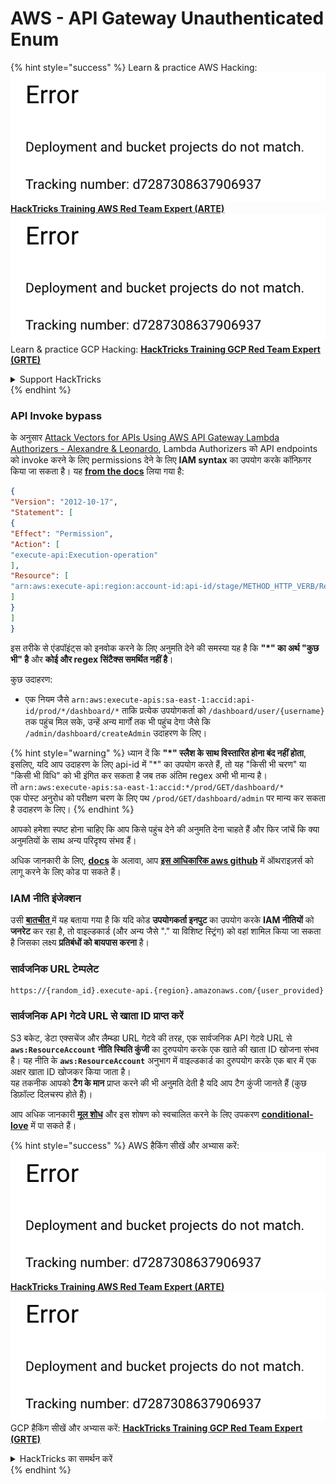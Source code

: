 # AWS - API Gateway Unauthenticated Enum

{% hint style="success" %}
Learn & practice AWS Hacking:<img src="../../../.gitbook/assets/image (1) (1).png" alt="" data-size="line">[**HackTricks Training AWS Red Team Expert (ARTE)**](https://training.hacktricks.xyz/courses/arte)<img src="../../../.gitbook/assets/image (1) (1).png" alt="" data-size="line">\
Learn & practice GCP Hacking: <img src="../../../.gitbook/assets/image (2).png" alt="" data-size="line">[**HackTricks Training GCP Red Team Expert (GRTE)**<img src="../../../.gitbook/assets/image (2).png" alt="" data-size="line">](https://training.hacktricks.xyz/courses/grte)

<details>

<summary>Support HackTricks</summary>

* Check the [**subscription plans**](https://github.com/sponsors/carlospolop)!
* **Join the** 💬 [**Discord group**](https://discord.gg/hRep4RUj7f) or the [**telegram group**](https://t.me/peass) or **follow** us on **Twitter** 🐦 [**@hacktricks\_live**](https://twitter.com/hacktricks\_live)**.**
* **Share hacking tricks by submitting PRs to the** [**HackTricks**](https://github.com/carlospolop/hacktricks) and [**HackTricks Cloud**](https://github.com/carlospolop/hacktricks-cloud) github repos.

</details>
{% endhint %}

### API Invoke bypass

के अनुसार [Attack Vectors for APIs Using AWS API Gateway Lambda Authorizers - Alexandre & Leonardo](https://www.youtube.com/watch?v=bsPKk7WDOnE), Lambda Authorizers को API endpoints को invoke करने के लिए permissions देने के लिए **IAM syntax** का उपयोग करके कॉन्फ़िगर किया जा सकता है। यह [**from the docs**](https://docs.aws.amazon.com/apigateway/latest/developerguide/api-gateway-control-access-using-iam-policies-to-invoke-api.html) लिया गया है:
```json
{
"Version": "2012-10-17",
"Statement": [
{
"Effect": "Permission",
"Action": [
"execute-api:Execution-operation"
],
"Resource": [
"arn:aws:execute-api:region:account-id:api-id/stage/METHOD_HTTP_VERB/Resource-path"
]
}
]
}
```
इस तरीके से एंडपॉइंट्स को इनवोक करने के लिए अनुमति देने की समस्या यह है कि **"\*" का अर्थ "कुछ भी" है** और **कोई और regex सिंटैक्स समर्थित नहीं है**।

कुछ उदाहरण:

* एक नियम जैसे `arn:aws:execute-apis:sa-east-1:accid:api-id/prod/*/dashboard/*` ताकि प्रत्येक उपयोगकर्ता को `/dashboard/user/{username}` तक पहुंच मिल सके, उन्हें अन्य मार्गों तक भी पहुंच देगा जैसे कि `/admin/dashboard/createAdmin` उदाहरण के लिए।

{% hint style="warning" %}
ध्यान दें कि **"\*" स्लैश के साथ विस्तारित होना बंद नहीं होता**, इसलिए, यदि आप उदाहरण के लिए api-id में "\*" का उपयोग करते हैं, तो यह "किसी भी चरण" या "किसी भी विधि" को भी इंगित कर सकता है जब तक अंतिम regex अभी भी मान्य है।\
तो `arn:aws:execute-apis:sa-east-1:accid:*/prod/GET/dashboard/*`\
एक पोस्ट अनुरोध को परीक्षण चरण के लिए पथ `/prod/GET/dashboard/admin` पर मान्य कर सकता है उदाहरण के लिए।
{% endhint %}

आपको हमेशा स्पष्ट होना चाहिए कि आप किसे पहुंच देने की अनुमति देना चाहते हैं और फिर जांचें कि क्या अनुमतियों के साथ अन्य परिदृश्य संभव हैं।

अधिक जानकारी के लिए, [**docs**](https://docs.aws.amazon.com/apigateway/latest/developerguide/api-gateway-control-access-using-iam-policies-to-invoke-api.html) के अलावा, आप [**इस आधिकारिक aws github**](https://github.com/awslabs/aws-apigateway-lambda-authorizer-blueprints/tree/master/blueprints) में ऑथराइज़र्स को लागू करने के लिए कोड पा सकते हैं।

### IAM नीति इंजेक्शन

उसी [**बातचीत** ](https://www.youtube.com/watch?v=bsPKk7WDOnE) में यह बताया गया है कि यदि कोड **उपयोगकर्ता इनपुट** का उपयोग करके **IAM नीतियों** को **जनरेट** कर रहा है, तो वाइल्डकार्ड (और अन्य जैसे "." या विशिष्ट स्ट्रिंग) को वहां शामिल किया जा सकता है जिसका लक्ष्य **प्रतिबंधों को बायपास करना** है।

### सार्वजनिक URL टेम्पलेट
```
https://{random_id}.execute-api.{region}.amazonaws.com/{user_provided}
```
### सार्वजनिक API गेटवे URL से खाता ID प्राप्त करें

S3 बकेट, डेटा एक्सचेंज और लैम्ब्डा URL गेटवे की तरह, एक सार्वजनिक API गेटवे URL से **`aws:ResourceAccount`** **नीति स्थिति कुंजी** का दुरुपयोग करके एक खाते की खाता ID खोजना संभव है। यह नीति के **`aws:ResourceAccount`** अनुभाग में वाइल्डकार्ड का दुरुपयोग करके एक बार में एक अक्षर खाता ID खोजकर किया जाता है।\
यह तकनीक आपको **टैग के मान** प्राप्त करने की भी अनुमति देती है यदि आप टैग कुंजी जानते हैं (कुछ डिफ़ॉल्ट दिलचस्प होते हैं)।

आप अधिक जानकारी [**मूल शोध**](https://blog.plerion.com/conditional-love-for-aws-metadata-enumeration/) और इस शोषण को स्वचालित करने के लिए उपकरण [**conditional-love**](https://github.com/plerionhq/conditional-love/) में पा सकते हैं।

{% hint style="success" %}
AWS हैकिंग सीखें और अभ्यास करें:<img src="../../../.gitbook/assets/image (1) (1).png" alt="" data-size="line">[**HackTricks Training AWS Red Team Expert (ARTE)**](https://training.hacktricks.xyz/courses/arte)<img src="../../../.gitbook/assets/image (1) (1).png" alt="" data-size="line">\
GCP हैकिंग सीखें और अभ्यास करें: <img src="../../../.gitbook/assets/image (2).png" alt="" data-size="line">[**HackTricks Training GCP Red Team Expert (GRTE)**<img src="../../../.gitbook/assets/image (2).png" alt="" data-size="line">](https://training.hacktricks.xyz/courses/grte)

<details>

<summary>HackTricks का समर्थन करें</summary>

* [**सदस्यता योजनाएँ**](https://github.com/sponsors/carlospolop) देखें!
* **हमारे** 💬 [**Discord समूह**](https://discord.gg/hRep4RUj7f) या [**टेलीग्राम समूह**](https://t.me/peass) में शामिल हों या **Twitter** 🐦 पर हमें **फॉलो** करें [**@hacktricks\_live**](https://twitter.com/hacktricks\_live)**.**
* **हैकिंग ट्रिक्स साझा करें और** [**HackTricks**](https://github.com/carlospolop/hacktricks) और [**HackTricks Cloud**](https://github.com/carlospolop/hacktricks-cloud) गिटहब रिपोजिटरी में PR सबमिट करें।

</details>
{% endhint %}
